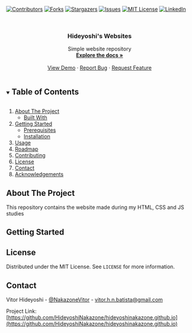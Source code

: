 <!--
*** Thanks for checking out the Best-README-Template. If you have a suggestion
*** that would make this better, please fork the repo and create a pull request
*** or simply open an issue with the tag "enhancement".
*** Thanks again! Now go create something AMAZING! :D
***
***
***
*** To avoid retyping too much info. Do a search and replace for the following:
*** HideyoshiNakazone, hideyoshinakazone.github.io, twitter_handle, email, project_title, project_description
-->



<!-- PROJECT SHIELDS -->
<!--
*** I'm using markdown "reference style" links for readability.
*** Reference links are enclosed in brackets [ ] instead of parentheses ( ).
*** See the bottom of this document for the declaration of the reference variables
*** for contributors-url, forks-url, etc. This is an optional, concise syntax you may use.
*** https://www.markdownguide.org/basic-syntax/#reference-style-links
-->
[![Contributors][contributors-shield]][contributors-url]
[![Forks][forks-shield]][forks-url]
[![Stargazers][stars-shield]][stars-url]
[![Issues][issues-shield]][issues-url]
[![MIT License][license-shield]][license-url]
[![LinkedIn][linkedin-shield]][linkedin-url]



<!-- PROJECT LOGO -->
<br />
<p align="center">
  <h3 align="center">Hideyoshi's Websites</h3>

  <p align="center">
    Simple website repository
    <br />
    <a href="https://github.com/HideyoshiNakazone/hideyoshinakazone.github.io"><strong>Explore the docs »</strong></a>
    <br />
    <br />
    <a href="https://github.com/HideyoshiNakazone/hideyoshinakazone.github.io">View Demo</a>
    ·
    <a href="https://github.com/HideyoshiNakazone/hideyoshinakazone.github.io/issues">Report Bug</a>
    ·
    <a href="https://github.com/HideyoshiNakazone/hideyoshinakazone.github.io/issues">Request Feature</a>
  </p>
</p>



<!-- TABLE OF CONTENTS -->
<details open="open">
  <summary><h2 style="display: inline-block">Table of Contents</h2></summary>
  <ol>
    <li>
      <a href="#about-the-project">About The Project</a>
      <ul>
        <li><a href="#built-with">Built With</a></li>
      </ul>
    </li>
    <li>
      <a href="#getting-started">Getting Started</a>
      <ul>
        <li><a href="#prerequisites">Prerequisites</a></li>
        <li><a href="#installation">Installation</a></li>
      </ul>
    </li>
    <li><a href="#usage">Usage</a></li>
    <li><a href="#roadmap">Roadmap</a></li>
    <li><a href="#contributing">Contributing</a></li>
    <li><a href="#license">License</a></li>
    <li><a href="#contact">Contact</a></li>
    <li><a href="#acknowledgements">Acknowledgements</a></li>
  </ol>
</details>



<!-- ABOUT THE PROJECT -->
## About The Project

This repository contains the website made during my HTML, CSS and JS studies

<!-- GETTING STARTED -->
## Getting Started
<!-- LICENSE -->
## License

Distributed under the MIT License. See `LICENSE` for more information.



<!-- CONTACT -->
## Contact

Vitor Hideyoshi - [@NakazoneVitor](https://twitter.com/NakazoneVitor) - vitor.h.n.batista@gmail.com

Project Link: [https://github.com/HideyoshiNakazone/hideyoshinakazone.github.io](https://github.com/HideyoshiNakazone/hideyoshinakazone.github.io)

<!-- MARKDOWN LINKS & IMAGES -->
<!-- https://www.markdownguide.org/basic-syntax/#reference-style-links -->
[contributors-shield]: https://img.shields.io/github/contributors/HideyoshiNakazone/repo.svg?style=for-the-badge
[contributors-url]: https://github.com/HideyoshiNakazone/repo/graphs/contributors
[forks-shield]: https://img.shields.io/github/forks/HideyoshiNakazone/repo.svg?style=for-the-badge
[forks-url]: https://github.com/HideyoshiNakazone/repo/network/members
[stars-shield]: https://img.shields.io/github/stars/HideyoshiNakazone/repo.svg?style=for-the-badge
[stars-url]: https://github.com/HideyoshiNakazone/repo/stargazers
[issues-shield]: https://img.shields.io/github/issues/HideyoshiNakazone/repo.svg?style=for-the-badge
[issues-url]: https://github.com/HideyoshiNakazone/repo/issues
[license-shield]: https://img.shields.io/github/license/HideyoshiNakazone/repo.svg?style=for-the-badge
[license-url]: https://github.com/HideyoshiNakazone/repo/blob/master/LICENSE.txt
[linkedin-shield]: https://img.shields.io/badge/-LinkedIn-black.svg?style=for-the-badge&logo=linkedin&colorB=555
[linkedin-url]: https://www.linkedin.com/in/vitor-hideyoshi-nakazone-batista-6547991ba